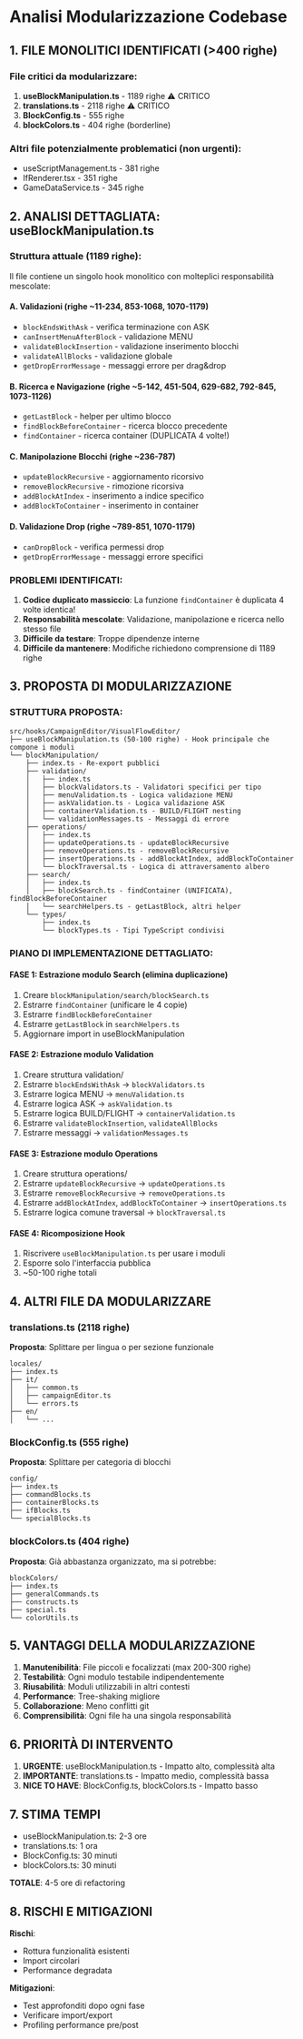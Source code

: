 # Analisi Modularizzazione Codebase

## 1. FILE MONOLITICI IDENTIFICATI (>400 righe)

### File critici da modularizzare:
1. **useBlockManipulation.ts** - 1189 righe ⚠️ CRITICO
2. **translations.ts** - 2118 righe ⚠️ CRITICO  
3. **BlockConfig.ts** - 555 righe
4. **blockColors.ts** - 404 righe (borderline)

### Altri file potenzialmente problematici (non urgenti):
- useScriptManagement.ts - 381 righe
- IfRenderer.tsx - 351 righe
- GameDataService.ts - 345 righe

## 2. ANALISI DETTAGLIATA: useBlockManipulation.ts

### Struttura attuale (1189 righe):
Il file contiene un singolo hook monolitico con molteplici responsabilità mescolate:

#### A. **Validazioni** (righe ~11-234, 853-1068, 1070-1179)
- `blockEndsWithAsk` - verifica terminazione con ASK
- `canInsertMenuAfterBlock` - validazione MENU
- `validateBlockInsertion` - validazione inserimento blocchi
- `validateAllBlocks` - validazione globale
- `getDropErrorMessage` - messaggi errore per drag&drop

#### B. **Ricerca e Navigazione** (righe ~5-142, 451-504, 629-682, 792-845, 1073-1126)
- `getLastBlock` - helper per ultimo blocco
- `findBlockBeforeContainer` - ricerca blocco precedente
- `findContainer` - ricerca container (DUPLICATA 4 volte!)

#### C. **Manipolazione Blocchi** (righe ~236-787)
- `updateBlockRecursive` - aggiornamento ricorsivo
- `removeBlockRecursive` - rimozione ricorsiva  
- `addBlockAtIndex` - inserimento a indice specifico
- `addBlockToContainer` - inserimento in container

#### D. **Validazione Drop** (righe ~789-851, 1070-1179)
- `canDropBlock` - verifica permessi drop
- `getDropErrorMessage` - messaggi errore specifici

### PROBLEMI IDENTIFICATI:
1. **Codice duplicato massiccio**: La funzione `findContainer` è duplicata 4 volte identica!
2. **Responsabilità mescolate**: Validazione, manipolazione e ricerca nello stesso file
3. **Difficile da testare**: Troppe dipendenze interne
4. **Difficile da mantenere**: Modifiche richiedono comprensione di 1189 righe

## 3. PROPOSTA DI MODULARIZZAZIONE

### STRUTTURA PROPOSTA:

```
src/hooks/CampaignEditor/VisualFlowEditor/
├── useBlockManipulation.ts (50-100 righe) - Hook principale che compone i moduli
└── blockManipulation/
    ├── index.ts - Re-export pubblici
    ├── validation/
    │   ├── index.ts
    │   ├── blockValidators.ts - Validatori specifici per tipo
    │   ├── menuValidation.ts - Logica validazione MENU
    │   ├── askValidation.ts - Logica validazione ASK
    │   ├── containerValidation.ts - BUILD/FLIGHT nesting
    │   └── validationMessages.ts - Messaggi di errore
    ├── operations/
    │   ├── index.ts
    │   ├── updateOperations.ts - updateBlockRecursive
    │   ├── removeOperations.ts - removeBlockRecursive
    │   ├── insertOperations.ts - addBlockAtIndex, addBlockToContainer
    │   └── blockTraversal.ts - Logica di attraversamento albero
    ├── search/
    │   ├── index.ts
    │   ├── blockSearch.ts - findContainer (UNIFICATA), findBlockBeforeContainer
    │   └── searchHelpers.ts - getLastBlock, altri helper
    └── types/
        ├── index.ts
        └── blockTypes.ts - Tipi TypeScript condivisi
```

### PIANO DI IMPLEMENTAZIONE DETTAGLIATO:

#### FASE 1: Estrazione modulo Search (elimina duplicazione)
1. Creare `blockManipulation/search/blockSearch.ts`
2. Estrarre `findContainer` (unificare le 4 copie)
3. Estrarre `findBlockBeforeContainer`
4. Estrarre `getLastBlock` in `searchHelpers.ts`
5. Aggiornare import in useBlockManipulation

#### FASE 2: Estrazione modulo Validation
1. Creare struttura validation/
2. Estrarre `blockEndsWithAsk` → `blockValidators.ts`
3. Estrarre logica MENU → `menuValidation.ts`
4. Estrarre logica ASK → `askValidation.ts`
5. Estrarre logica BUILD/FLIGHT → `containerValidation.ts`
6. Estrarre `validateBlockInsertion`, `validateAllBlocks`
7. Estrarre messaggi → `validationMessages.ts`

#### FASE 3: Estrazione modulo Operations
1. Creare struttura operations/
2. Estrarre `updateBlockRecursive` → `updateOperations.ts`
3. Estrarre `removeBlockRecursive` → `removeOperations.ts`
4. Estrarre `addBlockAtIndex`, `addBlockToContainer` → `insertOperations.ts`
5. Estrarre logica comune traversal → `blockTraversal.ts`

#### FASE 4: Ricomposizione Hook
1. Riscrivere `useBlockManipulation.ts` per usare i moduli
2. Esporre solo l'interfaccia pubblica
3. ~50-100 righe totali

## 4. ALTRI FILE DA MODULARIZZARE

### translations.ts (2118 righe)
**Proposta**: Splittare per lingua o per sezione funzionale
```
locales/
├── index.ts
├── it/
│   ├── common.ts
│   ├── campaignEditor.ts
│   └── errors.ts
├── en/
│   └── ...
```

### BlockConfig.ts (555 righe)
**Proposta**: Splittare per categoria di blocchi
```
config/
├── index.ts
├── commandBlocks.ts
├── containerBlocks.ts
├── ifBlocks.ts
└── specialBlocks.ts
```

### blockColors.ts (404 righe)
**Proposta**: Già abbastanza organizzato, ma si potrebbe:
```
blockColors/
├── index.ts
├── generalCommands.ts
├── constructs.ts
├── special.ts
└── colorUtils.ts
```

## 5. VANTAGGI DELLA MODULARIZZAZIONE

1. **Manutenibilità**: File piccoli e focalizzati (max 200-300 righe)
2. **Testabilità**: Ogni modulo testabile indipendentemente
3. **Riusabilità**: Moduli utilizzabili in altri contesti
4. **Performance**: Tree-shaking migliore
5. **Collaborazione**: Meno conflitti git
6. **Comprensibilità**: Ogni file ha una singola responsabilità

## 6. PRIORITÀ DI INTERVENTO

1. **URGENTE**: useBlockManipulation.ts - Impatto alto, complessità alta
2. **IMPORTANTE**: translations.ts - Impatto medio, complessità bassa
3. **NICE TO HAVE**: BlockConfig.ts, blockColors.ts - Impatto basso

## 7. STIMA TEMPI

- useBlockManipulation.ts: 2-3 ore
- translations.ts: 1 ora
- BlockConfig.ts: 30 minuti
- blockColors.ts: 30 minuti

**TOTALE**: 4-5 ore di refactoring

## 8. RISCHI E MITIGAZIONI

**Rischi**:
- Rottura funzionalità esistenti
- Import circolari
- Performance degradata

**Mitigazioni**:
- Test approfonditi dopo ogni fase
- Verificare import/export
- Profiling performance pre/post
